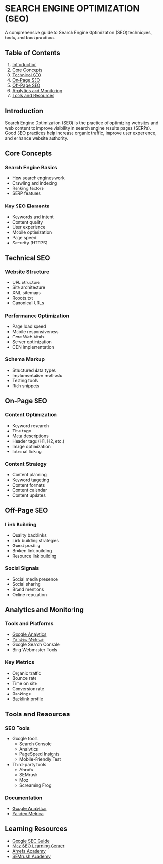 # SEARCH ENGINE OPTIMIZATION (SEO)

A comprehensive guide to Search Engine Optimization (SEO) techniques, tools, and best practices.

## Table of Contents

1. [Introduction](#introduction)
2. [Core Concepts](#core-concepts)
3. [Technical SEO](#technical-seo)
4. [On-Page SEO](#on-page-seo)
5. [Off-Page SEO](#off-page-seo)
6. [Analytics and Monitoring](#analytics-and-monitoring)
7. [Tools and Resources](#tools-and-resources)

## Introduction

Search Engine Optimization (SEO) is the practice of optimizing websites and web content to improve visibility in search engine results pages (SERPs). Good SEO practices help increase organic traffic, improve user experience, and enhance website authority.

## Core Concepts

### Search Engine Basics

- How search engines work
- Crawling and indexing
- Ranking factors
- SERP features

### Key SEO Elements

- Keywords and intent
- Content quality
- User experience
- Mobile optimization
- Page speed
- Security (HTTPS)

## Technical SEO

### Website Structure

- URL structure
- Site architecture
- XML sitemaps
- Robots.txt
- Canonical URLs

### Performance Optimization

- Page load speed
- Mobile responsiveness
- Core Web Vitals
- Server optimization
- CDN implementation

### Schema Markup

- Structured data types
- Implementation methods
- Testing tools
- Rich snippets

## On-Page SEO

### Content Optimization

- Keyword research
- Title tags
- Meta descriptions
- Header tags (H1, H2, etc.)
- Image optimization
- Internal linking

### Content Strategy

- Content planning
- Keyword targeting
- Content formats
- Content calendar
- Content updates

## Off-Page SEO

### Link Building

- Quality backlinks
- Link building strategies
- Guest posting
- Broken link building
- Resource link building

### Social Signals

- Social media presence
- Social sharing
- Brand mentions
- Online reputation

## Analytics and Monitoring

### Tools and Platforms

- [Google Analytics](https://developers.google.com/analytics)
- [Yandex Metrica](https://metrica.yandex.com/list/?period=week&group=day)
- Google Search Console
- Bing Webmaster Tools

### Key Metrics

- Organic traffic
- Bounce rate
- Time on site
- Conversion rate
- Rankings
- Backlink profile

## Tools and Resources

### SEO Tools

- Google tools
  - Search Console
  - Analytics
  - PageSpeed Insights
  - Mobile-Friendly Test
- Third-party tools
  - Ahrefs
  - SEMrush
  - Moz
  - Screaming Frog

### Documentation

- [Google Analytics](./google.analytics.monitoring.md)
- [Yandex Metrica](./yandex.metrica.monitoring.md)

## Learning Resources

- [Google SEO Guide](https://developers.google.com/search/docs)
- [Moz SEO Learning Center](https://moz.com/learn/seo)
- [Ahrefs Academy](https://ahrefs.com/academy)
- [SEMrush Academy](https://www.semrush.com/academy/)
